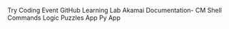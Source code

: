 Try Coding Event
GitHub Learning Lab
Akamai Documentation- CM Shell Commands
Logic Puzzles App
Py App 
